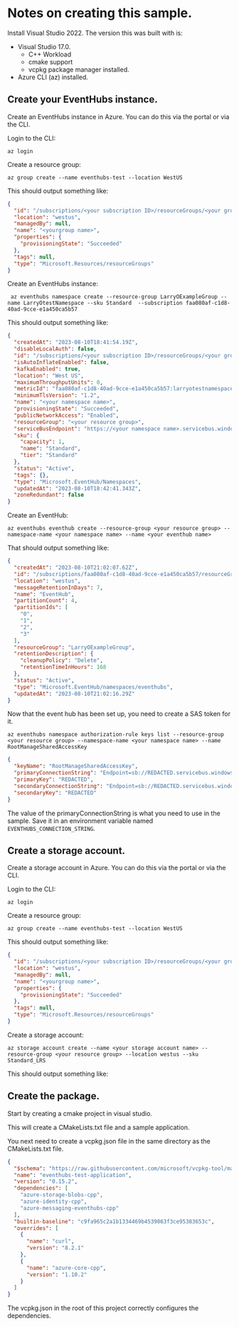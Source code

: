 # Notes on creating this sample.

Install Visual Studio 2022. The version this was built with is:

- Visual Studio 17.0.
  - C++ Workload
  - cmake support
  - vcpkg package manager installed.
- Azure CLI (az) installed.

## Create your EventHubs instance.

Create an EventHubs instance in Azure. You can do this via the portal or via the CLI.

Login to the CLI:
```pwsh
az login
```

Create a resource group:
```pwsh
az group create --name eventhubs-test --location WestUS
```

This should output something like:
```json
{
  "id": "/subscriptions/<your subscription ID>/resourceGroups/<your group name>",
  "location": "westus",
  "managedBy": null,
  "name": "<yourgroup name>",
  "properties": {
    "provisioningState": "Succeeded"
  },
  "tags": null,
  "type": "Microsoft.Resources/resourceGroups"
}
```

Create an EventHubs instance:
```pwsh
 az eventhubs namespace create --resource-group LarryOExampleGroup --name LarryOtestNamespace --sku Standard  --subscription faa080af-c1d8-40ad-9cce-e1a450ca5b57
 ```

This should output something like:

```json
{
  "createdAt": "2023-08-10T18:41:54.19Z",
  "disableLocalAuth": false,
  "id": "/subscriptions/<your subscription ID>/resourceGroups/<your group name>/providers/Microsoft.EventHub/namespaces/<your namespace>",
  "isAutoInflateEnabled": false,
  "kafkaEnabled": true,
  "location": "West US",
  "maximumThroughputUnits": 0,
  "metricId": "faa080af-c1d8-40ad-9cce-e1a450ca5b57:larryotestnamespace",
  "minimumTlsVersion": "1.2",
  "name": "<your namespace name>",
  "provisioningState": "Succeeded",
  "publicNetworkAccess": "Enabled",
  "resourceGroup": "<your resource group>",
  "serviceBusEndpoint": "https://<your namespace name>.servicebus.windows.net:443/",
  "sku": {
    "capacity": 1,
    "name": "Standard",
    "tier": "Standard"
  },
  "status": "Active",
  "tags": {},
  "type": "Microsoft.EventHub/Namespaces",
  "updatedAt": "2023-08-10T18:42:41.343Z",
  "zoneRedundant": false
}
```

Create an EventHub:
```pwsh
az eventhubs eventhub create --resource-group <your resource group> --namespace-name <your namespace name> --name <your eventhub name>
```

That should output something like:
```json
{
  "createdAt": "2023-08-10T21:02:07.62Z",
  "id": "/subscriptions/faa080af-c1d8-40ad-9cce-e1a450ca5b57/resourceGroups/LarryOExampleGroup/providers/Microsoft.EventHub/namespaces/LarryOtestNamespace/eventhubs/EventHub",
  "location": "westus",
  "messageRetentionInDays": 7,
  "name": "EventHub",
  "partitionCount": 4,
  "partitionIds": [
    "0",
    "1",
    "2",
    "3"
  ],
  "resourceGroup": "LarryOExampleGroup",
  "retentionDescription": {
    "cleanupPolicy": "Delete",
    "retentionTimeInHours": 168
  },
  "status": "Active",
  "type": "Microsoft.EventHub/namespaces/eventhubs",
  "updatedAt": "2023-08-10T21:02:16.29Z"
}
```

Now that the event hub has been set up, you need to create a SAS token for it.

```pwsh
az eventhubs namespace authorization-rule keys list --resource-group <your resource group> --namespace-name <your namespace name> --name RootManageSharedAccessKey
```

```json
{
  "keyName": "RootManageSharedAccessKey",
  "primaryConnectionString": "Endpoint=sb://REDACTED.servicebus.windows.net/;SharedAccessKeyName=RootManageSharedAccessKey;SharedAccessKey=REDACTED",
  "primaryKey": "REDACTED",
  "secondaryConnectionString": "Endpoint=sb://REDACTED.servicebus.windows.net/;SharedAccessKeyName=RootManageSharedAccessKey;SharedAccessKey=REDACTED",
  "secondaryKey": "REDACTED"
}
```


The value of the primaryConnectionString is what you need to use in the sample. Save it in an environment variable named `EVENTHUBS_CONNECTION_STRING`.


## Create a storage account.

Create a storage account in Azure. You can do this via the portal or via the CLI.

Login to the CLI:
```pwsh
az login
```

Create a resource group:
```pwsh
az group create --name eventhubs-test --location WestUS
```

This should output something like:
```json
{
  "id": "/subscriptions/<your subscription ID>/resourceGroups/<your group name>",
  "location": "westus",
  "managedBy": null,
  "name": "<yourgroup name>",
  "properties": {
	"provisioningState": "Succeeded"
  },
  "tags": null,
  "type": "Microsoft.Resources/resourceGroups"
}
```

Create a storage account:
```pwsh
az storage account create --name <your storage account name> --resource-group <your resource group> --location westus --sku Standard_LRS
```

This should output something like:





## Create the package.

Start by creating a cmake project in visual studio.

This will create a CMakeLists.txt file and a sample application.

You next need to create a vcpkg.json file in the same directory as the CMakeLists.txt file.

```json
{
  "$schema": "https://raw.githubusercontent.com/microsoft/vcpkg-tool/main/docs/vcpkg.schema.json",
  "name": "eventhubs-test-application",
  "version": "0.15.2",
  "dependencies": [
    "azure-storage-blobs-cpp",
    "azure-identity-cpp",
    "azure-messaging-eventhubs-cpp"
  ],
  "builtin-baseline": "c9fa965c2a1b1334469b4539063f3ce95383653c",
  "overrides": [
    {
      "name": "curl",
      "version": "8.2.1"
    },
    {
      "name": "azure-core-cpp",
      "version": "1.10.2"
    }
  ]
}
```

The vcpkg.json in the root of this project correctly configures the dependencies.

